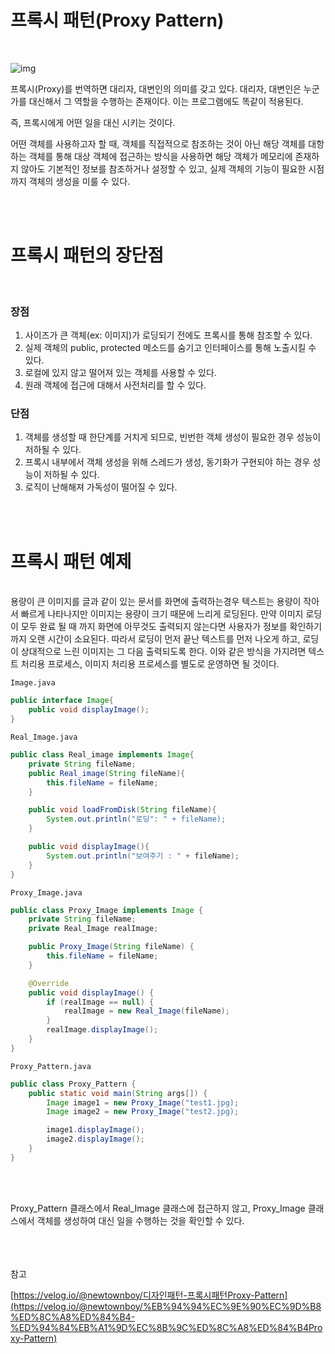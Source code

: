 # 프록시 패턴(Proxy Pattern)

<br>

![img](https://velog.velcdn.com/images%2Fnewtownboy%2Fpost%2F7eb43ce0-64a3-426c-a6c0-0fb82a4e7f2f%2Fimage.png)

프록시(Proxy)를 번역하면 대리자, 대변인의 의미를 갖고 있다.
대리자, 대변인은 누군가를 대신해서 그 역할을 수행하는 존재이다. 이는 프로그램에도 똑같이 적용된다.

즉, 프록시에게 어떤 일을 대신 시키는 것이다.

어떤 객체를 사용하고자 할 때, 객체를 직접적으로 참조하는 것이 아닌 해당 객체를 대항하는 객체를 통해 대상 객체에 접근하는 방식을 사용하면 해당 객체가 메모리에 존재하지 않아도 기본적인 정보를 참조하거나 설정할 수 있고, 실제 객체의 기능이 필요한 시점까지 객체의 생성을 미룰 수 있다.

<br>
<br>

# 프록시 패턴의 장단점

<br>

### 장점

1. 사이즈가 큰 객체(ex: 이미지)가 로딩되기 전에도 프록시를 통해 참조할 수 있다.
2. 실제 객체의 public, protected 메소드를 숨기고 인터페이스를 통해 노출시킬 수 있다.
3. 로컬에 있지 않고 떨어져 있는 객체를 사용할 수 있다.
4. 원래 객체에 접근에 대해서 사전처리를 할 수 있다.

### 단점

1. 객체를 생성할 때 한단계를 거치게 되므로, 빈번한 객체 생성이 필요한 경우 성능이 저하될 수 있다.
2. 프록시 내부에서 객체 생성을 위해 스레드가 생성, 동기화가 구현되야 하는 경우 성능이 저하될 수 있다.
3. 로직이 난해해져 가독성이 떨어질 수 있다.

<br>
<br>

# 프록시 패턴 예제

<br>
용량이 큰 이미지를 글과 같이 있는 문서를 화면에 출력하는경우 텍스트는 용량이 작아서 빠르게 나타나지만 이미지는 용량이 크기 때문에 느리게 로딩된다.
만약 이미지 로딩이 모두 완료 될 때 까지 화면에 아무것도 출력되지 않는다면 사용자가 정보를 확인하기 까지 오랜 시간이 소요된다.
따라서 로딩이 먼저 끝난 텍스트를 먼저 나오게 하고, 로딩이 상대적으로 느린 이미지는 그 다음 출력되도록 한다. 
이와 같은 방식을 가지려면 텍스트 처리용 프로세스, 이미지 처리용 프로세스를 별도로 운영하면 될 것이다.

`Image.java`

```java
public interface Image{
	public void displayImage();
}
```

`Real_Image.java`

```java
public class Real_image implements Image{
	private String fileName;
	public Real_image(String fileName){
		this.fileName = fileName;
	}

	public void loadFromDisk(String fileName){
		System.out.println("로딩": " + fileName);
	}

	public void displayImage(){
		System.out.println("보여주기 : " + fileName);
	}
}
```

`Proxy_Image.java`

```java
public class Proxy_Image implements Image {
    private String fileName;
    private Real_Image realImage;

    public Proxy_Image(String fileName) {
    	this.fileName = fileName;
    }

    @Override
    public void displayImage() {
    	if (realImage == null) {
        	realImage = new Real_Image(fileName);
        }
        realImage.displayImage();
    }
}
```

`Proxy_Pattern.java`

```java
public class Proxy_Pattern {
    public static void main(String args[]) {
        Image image1 = new Proxy_Image("test1.jpg);
        Image image2 = new Proxy_Image("test2.jpg);

        image1.displayImage();
        image2.displayImage();
    }
}
```

<br>
<br>

Proxy_Pattern 클래스에서 Real_Image 클래스에 접근하지 않고, Proxy_Image 클래스에서 객체를 생성하여 대신 일을 수행하는 것을 확인할 수 있다.

<br>
<br>
<br>
참고

[https://velog.io/@newtownboy/디자인패턴-프록시패턴Proxy-Pattern](https://velog.io/@newtownboy/%EB%94%94%EC%9E%90%EC%9D%B8%ED%8C%A8%ED%84%B4-%ED%94%84%EB%A1%9D%EC%8B%9C%ED%8C%A8%ED%84%B4Proxy-Pattern)

